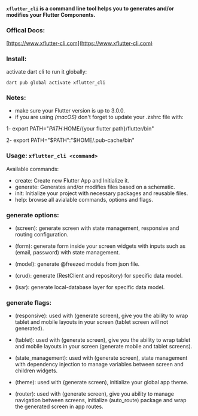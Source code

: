 #### `xflutter_cli` is a command line tool helps you to generates and/or modifies your Flutter Components.

### Offical Docs:
[https://www.xflutter-cli.com](https://www.xflutter-cli.com)

### Install:
activate dart cli to run it globally:

`dart pub global activate xflutter_cli`

### Notes:
- make sure your Flutter version is up to 3.0.0.
- if you are using *(macOS)* don't forget to update your .zshrc file with:

1- export PATH="$PATH:$HOME/{your flutter path}/flutter/bin"

2- export PATH="$PATH":"$HOME/.pub-cache/bin"

### Usage: `xflutter_cli <command>`

Available commands:

- create: Create new Flutter App and Initialize it.
- generate: Generates and/or modifies files based on a schematic.
- init: Initialize your project with necessary packages and reusable files.
- help: browse all avialable commands, options and flags.

### generate options:

- (screen): generate screen with state management, responsive and routing configuration.

- (form): generate form inside your screen widgets with inputs such as (email, password) with state management.

- (model): generate @freezed models from json file.

- (crud): generate (RestClient and repository) for specific data model.

- (isar): generate local-database layer for specific data model. 

### generate flags:

- (responsive): used with (generate screen), give you the ability to wrap tablet and mobile layouts in your screen (tablet screen will not generated).

- (tablet): used with (generate screen), give you the ability to wrap tablet and mobile layouts in your screen (generate mobile and tablet screens).

- (state_management): used with (generate screen), state management with dependency injection to manage variables between screen and children widgets.

- (theme): used with (generate screen), initialize your global app theme.

- (router): used with (generate screen), give you ability to manage navigation between screens, initialize (auto_route) package and wrap the generated screen in app routes.
